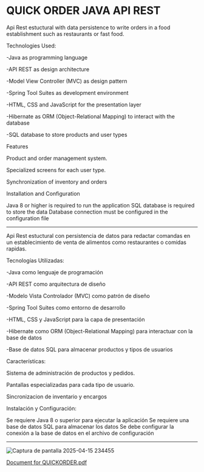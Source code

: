 # QUICK ORDER JAVA API REST

Api Rest estuctural with data persistence to write orders in a food establishment such as restaurants or fast food.

Technologies Used:

-Java as programming language 

-API REST as design architecture 

-Model View Controller (MVC) as design pattern 

-Spring Tool Suites as development environment 

-HTML, CSS and JavaScript for the presentation layer 

-Hibernate as ORM (Object-Relational Mapping) to interact with the database 

-SQL database to store products and user types


Features

Product and order management system. 

Specialized screens for each user type. 

Synchronization of inventory and orders

Installation and Configuration

Java 8 or higher is required to run the application SQL database is required to store the data Database connection must be configured in the configuration file

---

Api Rest estuctural con persistencia de datos para redactar comandas en un establecimiento de venta de alimentos como restaurantes o comidas rapidas.

Tecnologías Utilizadas:

-Java como lenguaje de programación

-API REST como arquitectura de diseño 

-Modelo Vista Controlador (MVC) como patrón de diseño

-Spring Tool Suites como entorno de desarrollo 

-HTML, CSS y JavaScript para la capa de presentación 

-Hibernate como ORM (Object-Relational Mapping) para interactuar con la base de datos 

-Base de datos SQL para almacenar productos y tipos de usuarios

Características:

Sistema de administración de productos y pedidos. 

Pantallas especializadas para cada tipo de usuario. 

Sincronizacion de inventario y encargos

Instalación y Configuración:

Se requiere Java 8 o superior para ejecutar la aplicación Se requiere una base de datos SQL para almacenar los datos Se debe configurar la conexión a la base de datos en el archivo de configuración

---

![Captura de pantalla 2025-04-15 234455](https://github.com/user-attachments/assets/7eb7e1ce-0db3-46a3-89b6-d1782118789f)

[Document for QUICKORDER.pdf](https://github.com/user-attachments/files/19769848/Document.for.QUICKORDER.pdf)

